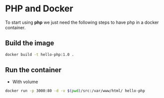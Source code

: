 # PHP and Docker

To start using **php** we just need the following steps to have php in a docker container.

## Build the image

```bash
docker build -t hello-php:1.0 .
```

## Run the container

- With volume

```bash
docker run -p 3000:80 -d -v $(pwd)/src:/var/www/html/ hello-php
```
